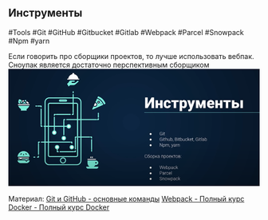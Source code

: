 ## **Инструменты**
#Tools #Git #GitHub #Gitbucket #Gitlab #Webpack #Parcel #Snowpack #Npm #yarn

Если говорить про сборщики проектов, то лучше использовать вебпак. Сноупак является достаточно перспективным сборщиком
![](_png/Pasted%20image%2020220907172301.png)

Материал:
[Git и GitHub - основные команды](../../WebDev/HTML+CSS__Git+NPM/Вёрстка%20PRO/Глава%202.%20Git%20и%20GitHub/Git%20и%20GitHub.md)
[Webpack - Полный курс](../../WebDev/Инструменты/Webpack%20-%20Полный%20курс%20за%203%20часа%202020.md)
[Docker - Полный курс Docker](../../WebDev/DevOps/Полный%20курс%20Docker/Docker%20-%20Полный%20курс%20Docker.md)